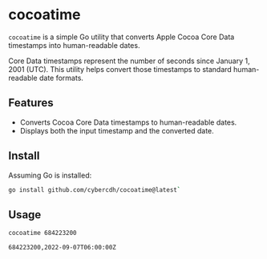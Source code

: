 # cocoatime

`cocoatime` is a simple Go utility that converts Apple Cocoa Core Data timestamps into human-readable dates.

Core Data timestamps represent the number of seconds since January 1, 2001 (UTC). This utility helps convert those timestamps to standard human-readable date formats.

## Features

- Converts Cocoa Core Data timestamps to human-readable dates.
- Displays both the input timestamp and the converted date.

## Install

Assuming Go is installed:

```bash
go install github.com/cybercdh/cocoatime@latest`
```

## Usage

```bash
cocoatime 684223200

684223200,2022-09-07T06:00:00Z
```

